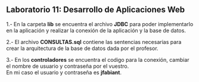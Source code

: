 <h2>Laboratorio 11: Desarrollo de Aplicaciones Web</h2>
<p>
1.- En la carpeta <strong>lib</strong> se encuentra el archivo <strong>JDBC</strong> para poder implementarlo en la aplicación y realizar la conexión de la aplicación y la base de datos.
</p>
<p>
2.- El archivo <strong>CONSULTAS.sql</strong> contiene las sentencias necesarias para crear la arquitectura de la base de datos dada por el profesor.
</p>
<p>
3.- En los <strong>controladores</strong> se encuentra el codigo para la conexión, cambiar el nombre de usuario y contraseña por el vuestro. <br> En mi caso el usuario y contraseña es <strong>jfabiant</strong>.
</p>
